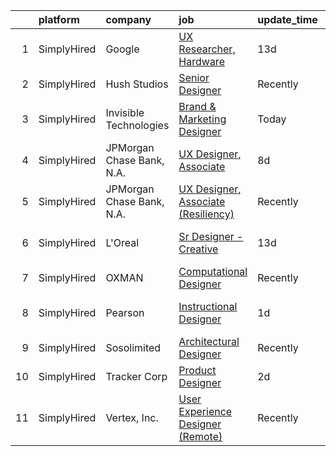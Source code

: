 

|    | platform    | company                   | job                                                                                                                                                 | update_time   | location                 |
|---:|:------------|:--------------------------|:----------------------------------------------------------------------------------------------------------------------------------------------------|:--------------|:-------------------------|
|  1 | SimplyHired | Google                    | [UX Researcher, Hardware](https://www.simplyhired.com/job/39fdBQ0tlySmYMNSLCf7WqSbtzqwciZlK3jGt8KZpEJ_75gPb-fN_w?q=generative+designer)             | 13d           | Mountain View, CA        |
|  2 | SimplyHired | Hush Studios              | [Senior Designer](https://www.simplyhired.com/job/a0QAFXUpoe3J9D93pj-bad3WP5LDrA_6BY7cuOmHxNNGZvsEwdhUMw?q=generative+designer)                     | Recently      | Brooklyn, NY             |
|  3 | SimplyHired | Invisible Technologies    | [Brand & Marketing Designer](https://www.simplyhired.com/job/HTwYmjjsODkNfYDv_CyZzBHtdoAWeqs31ufgGegB44TMZ7wNUMGZHA?q=generative+designer)          | Today         | New York, NY             |
|  4 | SimplyHired | JPMorgan Chase Bank, N.A. | [UX Designer, Associate](https://www.simplyhired.com/job/1IsMBvf_JcL-D7sXqtsaJ958MAJFuPlL1X_i8JijmejPn7YCgSzZEQ?q=generative+designer)              | 8d            | Wilmington, DE           |
|  5 | SimplyHired | JPMorgan Chase Bank, N.A. | [UX Designer, Associate (Resiliency)](https://www.simplyhired.com/job/ZH3EDczdsOB0zjt6MQANxy1XBKPJBzCTd61clCHjcO8QeqZsM7U6Kw?q=generative+designer) | Recently      | Columbus, OH             |
|  6 | SimplyHired | L'Oreal                   | [Sr Designer - Creative](https://www.simplyhired.com/job/QinnBfWW1Dpw5513aYELTSJ_tC5va4sc2NdX_U9wQc8674XiZCBbCQ?q=generative+designer)              | 13d           | Los Angeles, CA          |
|  7 | SimplyHired | OXMAN                     | [Computational Designer](https://www.simplyhired.com/job/4IwqGCGhWzMqJmmAPFxsXPKu3bmH3fJO3pQLjNmC7WnTpOlobuIjSQ?q=generative+designer)              | Recently      | New York, NY             |
|  8 | SimplyHired | Pearson                   | [Instructional Designer](https://www.simplyhired.com/job/tQv0xZn4XefXfmIbgEMBZ0uPLDYwsxrBnE5zhv342yylYhDJd7oPqw?q=generative+designer)              | 1d            | Orlando, FL +3 locations |
|  9 | SimplyHired | Sosolimited               | [Architectural Designer](https://www.simplyhired.com/job/1wnZZjS_T2B-Khb33FLg8m5W26VpFJO-O7M0joPbDLzOi2-l3WqCTg?q=generative+designer)              | Recently      | Boston, MA               |
| 10 | SimplyHired | Tracker Corp              | [Product Designer](https://www.simplyhired.com/job/lFxsQlsvQwM0XMzRgd8JjdF20KruQsuwKgjMQ5reA6BYXuHXL9DeVw?q=generative+designer)                    | 2d            | Remote                   |
| 11 | SimplyHired | Vertex, Inc.              | [User Experience Designer (Remote)](https://www.simplyhired.com/job/cfEnOQmndjF15_tEC4x7leJpon0KJVna_oEHrGviOUI5zf-yj-LFeA?q=generative+designer)   | Recently      | King of Prussia, PA      |